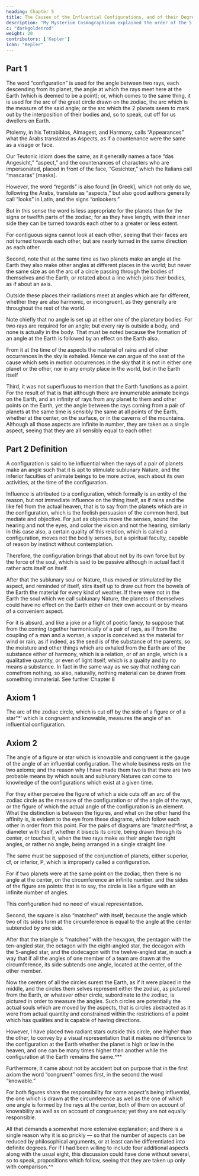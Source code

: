 ```yaml
---
heading: Chapter 5
title: The Causes of the Influential Configurations, and of their Degrees in Number and Order
description: "My Mysterium Cosmographicum explained the order of the 5 solids in the world"
c: "darkgoldenrod"
weight: 20
contributors: ['Kepler']
icon: "Kepler"
---
```




## Part 1

<!-- Definition  -->

The word “configuration” is used for the angle between two rays, each descending from its planet, the angle at which the rays meet here at the Earth (which is deemed to be a point); or, which comes to the same thing, it is used for the arc of the great circle drawn on the zodiac, the arc which is the measure of the said angle; or the arc which the 2 planets seem to mark out by the interposition of their bodies and, so to speak, cut off for us dwellers on Earth.

Ptolemy, in his Tetrabiblos, Almagest, and Harmony, calls “Appearances” what the Arabs translated as Aspects, as if a countenance were the same as a visage or face.

Our Teutonic idiom does the same, as it generally names a face “das Angesicht,” “aspect,” and the countenances of characters who are impersonated, placed in front of the face, “Gesichter,” which the Italians call “mascaras” [masks]. 

However, the word “regards” is also found [in Greek], which not only do we, following the Arabs, translate as “aspects,” but also good authors generally call “looks” in Latin, and the signs “onlookers.”

But in this sense the word is less appropriate for the planets than for the signs or twelfth parts of the zodiac; for as they have length, with their inner side they can be turned towards each other to a greater or less extent.

For contiguous signs cannot look at each other, seeing that their faces are not turned towards each other, but are nearly turned in the same direction as each other.

Second, note that at the same time as two planets make an angle at the Earth they also make other angles at different places in the world; but never the same size as on the arc of a circle passing through the bodies of themselves and the Earth, or rotated about a line which joins their bodies, as if about an axis.

Outside these places their radiations meet at angles which are far different, whether they are also harmonic, or incongruent, as they generally are throughout the rest of the world.

Note chiefly that no angle is set up at either one of the planetary bodies. For two rays are required for an angle; but every ray is outside a body, and none is actually in the body. That must be noted because the formation of an angle at the Earth is followed by an effect on the Earth also. 

From it at the time of the aspects the material of rains and of other occurrences in the sky is exhaled. Hence we can argue of the seat of the cause which sets in motion occurrences in the sky that it is not in either one planet or the other, nor in any empty place in the world, but in the Earth itself

Third, it was not superfluous to mention that the Earth functions as a point. For the result of that is that although there are innumerable animate beings on the Earth, and an infinity of rays from any planet to them and other
points on the Earth, yet the angle between the rays coming from a pair of planets
at the same time is sensibly the same at all points of the Earth, whether at
the center, on the surface, or in the caverns of the mountains. Although all those
aspects are infinite in number, they are taken as a single aspect, seeing that
they are all sensibly equal to each other.


## Part 2 Definition

A configuration is said to be influential when the rays of a pair of planets make an angle such that it is apt to stimulate sublunary Nature, and the inferior faculties of animate beings to be more active, each about its own activities, at the time of the configuration. 

Influence is attributed to a configuration, which formally is an entity of the reason, but not immediate influence on the thing itself, as if rains and the like fell from the actual heaven, that is to say from the planets which are in the configuration, which is the foolish persuasion of the common herd, but mediate and objective. For just as objects move the senses, sound the hearing and not the eyes, and color the vision and not the hearing, similarly in this case also, a certain quality of this relation, which is called a configuration, moves not the bodily senses, but a spiritual faculty, capable of reason by instinct without contemplation.

Therefore, the configuration brings that about not by its own force but by the force of the soul, which is said to be passive although in actual fact it rather acts itself on itself. 

After that the sublunary soul or Nature, thus moved or stimulated by the aspect, and reminded of itself, stirs itself up to draw out from the bowels of the Earth the material for every kind of weather. If there were not in the Earth the soul which we call sublunary Nature, the planets of themselves could have no effect on the Earth either on their own account or by means of a convenient aspect. 

For it is absurd, and like a joke or a flight of poetic fancy, to suppose that from the coming together harmonically of a pair of rays, as if from the coupling of a man and a woman, a vapor is conceived as the material for wind or rain, as if indeed, as the seed is of the substance of the parents, so the moisture and other things which are exhaled from the Earth are of the substance either of harmony, which is a relation, or of an angle, which is a qualitative quantity, or even of light itself, which is a quality and  by no means a substance. In fact in the same way as we say that nothing can
comefrom nothing, so also, naturally, nothing material can be drawn from something immaterial. See further Chapter 8


## Axiom 1 

The arc of the zodiac circle, which is cut off by the side of a figure or of a star"*’ which is congruent and knowable, measures the angle of an influential configuration.


## Axiom 2

The angle of a figure or star which is knowable and congruent is the gauge of the angle of an influential configuration.
The whole business rests on the two axioms; and the reason why I have made them two is that there are two probable means by which souls and sublunary Natures can come to knowledge of the configurations which exist at a given time.

For they either perceive the figure of which a side cuts off an arc of the zodiac circle as the measure of the configuration or of the angle of the rays, or the figure of which the actual angle of the configuration is an element. What the distinction is between the figures, and what on the other hand the affinity is, is evident to the eye from these diagrams, which follow each other in order from this point. For the pairs of diagrams are “matched^first, a diameter with itself, whether it bisects its circle, being drawn through its center, or touches it, when the two rays make as their angle two right angles, or rather no angle, being arranged in a single straight line.

The same must be supposed of the conjunction of planets, either superior, cf, or inferior, P, which is improperly called
a configuration.

For if two planets were at the same point on the zodiac, then there is no angle at the center, on the circumference an infinite number. and the sides of the figure are points: that is to say, the circle is like a figure
with an infinite number of angles. 

This configuration had no need of visual representation.

Second, the square is also “matched” with itself, because the angle which two of its sides form at
the circumference is equal to the angle at the center subtended by one side.

After that the triangle is “matched” with the hexagon, the pentagon with the ten-angled star, the octagon with the eight-angled star, the decagon with the 5-angled star, and the dodecagon with the twelve-angled star, in
such a way that if all the angles of one member of a team are drawn at the circumference, its side subtends one angle, located at the center, of the other member.

Now the centers of all the circles surest the Earth, as if it were placed in the middle, and the circles them selves represent either the zodiac, as pictured from the Earth, or whatever other circle, subordinate to the zodiac, is pictured in order to measure the angles. Such circles are potentially the actual souls which are moved by the aspects, that is circles abstracted as it were from actual quantity and constrained within the restrictions of a point which has qualities and is capable of having directions. 

However, I have placed two radiant stars outside this circle, one higher than the other, to convey by a visual representation that it makes no difference to the configuration at the Earth whether the planet is high or low in the heaven, and one can be many times higher than another while the configuration at the Earth remains the same.^*^


Furthermore, it came about not by accident but on purpose that in the first axiom the word “congruent” comes first, in the second the word “knowable.” 

For both figures share the responsibility for some aspect's being influential, the one which is drawn at the circumference as well as the one of which one angle is formed by the rays at the center, both of them on account of knowability as well
as on account of congruence; yet they are not equally responsible. 

All that demands a somewhat more extensive explanation; and there is a single reason why it is so prickly — so that the number of aspects can be reduced by philosophical arguments, or at least can he differentiated into definite degrees. For if I had been willing to include four additional aspects along with the usual eight, this discussion could have done without several, so to speak, propositions which follow, seeing that they are taken up only with comparison.^^


